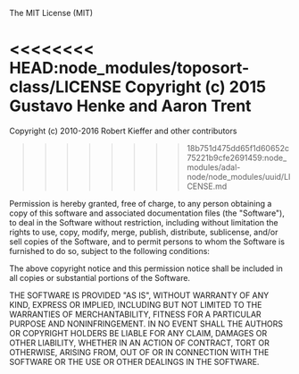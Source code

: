 The MIT License (MIT)

<<<<<<<< HEAD:node_modules/toposort-class/LICENSE
Copyright (c) 2015 Gustavo Henke and Aaron Trent
========
Copyright (c) 2010-2016 Robert Kieffer and other contributors
>>>>>>>> 18b751d475dd65f1d60652c75221b9cfe2691459:node_modules/adal-node/node_modules/uuid/LICENSE.md

Permission is hereby granted, free of charge, to any person obtaining a copy
of this software and associated documentation files (the "Software"), to deal
in the Software without restriction, including without limitation the rights
to use, copy, modify, merge, publish, distribute, sublicense, and/or sell
copies of the Software, and to permit persons to whom the Software is
furnished to do so, subject to the following conditions:

The above copyright notice and this permission notice shall be included in all
copies or substantial portions of the Software.

THE SOFTWARE IS PROVIDED "AS IS", WITHOUT WARRANTY OF ANY KIND, EXPRESS OR
IMPLIED, INCLUDING BUT NOT LIMITED TO THE WARRANTIES OF MERCHANTABILITY,
FITNESS FOR A PARTICULAR PURPOSE AND NONINFRINGEMENT. IN NO EVENT SHALL THE
AUTHORS OR COPYRIGHT HOLDERS BE LIABLE FOR ANY CLAIM, DAMAGES OR OTHER
LIABILITY, WHETHER IN AN ACTION OF CONTRACT, TORT OR OTHERWISE, ARISING FROM,
OUT OF OR IN CONNECTION WITH THE SOFTWARE OR THE USE OR OTHER DEALINGS IN THE
SOFTWARE.
